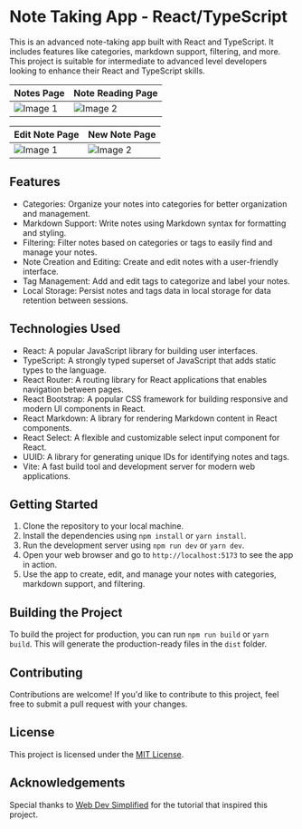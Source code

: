 # Note Taking App - React/TypeScript

This is an advanced note-taking app built with React and TypeScript. It includes features like categories, markdown support, filtering, and more. This project is suitable for intermediate to advanced level developers looking to enhance their React and TypeScript skills.

| Notes Page | Note Reading Page |
|----------|----------|
| ![Image 1](https://user-images.githubusercontent.com/88492493/230846453-08806b12-c571-4fb7-96c1-e745d22b3a56.png) | ![Image 2](https://user-images.githubusercontent.com/88492493/230846591-dd714bc3-1340-4781-b930-34c9deed9088.png) |

| Edit Note Page | New Note Page |
|----------|----------|
| ![Image 1](https://user-images.githubusercontent.com/88492493/230847001-2a1cdb1e-8dda-4e77-ad4a-1f3278c55371.png) | ![Image 2](https://user-images.githubusercontent.com/88492493/230847166-4b5244d1-054a-4971-b1a8-6f5bd2e6396c.png) |

## Features

- Categories: Organize your notes into categories for better organization and management.
- Markdown Support: Write notes using Markdown syntax for formatting and styling.
- Filtering: Filter notes based on categories or tags to easily find and manage your notes.
- Note Creation and Editing: Create and edit notes with a user-friendly interface.
- Tag Management: Add and edit tags to categorize and label your notes.
- Local Storage: Persist notes and tags data in local storage for data retention between sessions.

## Technologies Used

- React: A popular JavaScript library for building user interfaces.
- TypeScript: A strongly typed superset of JavaScript that adds static types to the language.
- React Router: A routing library for React applications that enables navigation between pages.
- React Bootstrap: A popular CSS framework for building responsive and modern UI components in React.
- React Markdown: A library for rendering Markdown content in React components.
- React Select: A flexible and customizable select input component for React.
- UUID: A library for generating unique IDs for identifying notes and tags.
- Vite: A fast build tool and development server for modern web applications.

## Getting Started

1. Clone the repository to your local machine.
2. Install the dependencies using `npm install` or `yarn install`.
3. Run the development server using `npm run dev` or `yarn dev`.
4. Open your web browser and go to `http://localhost:5173` to see the app in action.
5. Use the app to create, edit, and manage your notes with categories, markdown support, and filtering.

## Building the Project

To build the project for production, you can run `npm run build` or `yarn build`. This will generate the production-ready files in the `dist` folder.

## Contributing

Contributions are welcome! If you'd like to contribute to this project, feel free to submit a pull request with your changes.

## License

This project is licensed under the [MIT License](LICENSE).

## Acknowledgements

Special thanks to [Web Dev Simplified](https://www.youtube.com/@WebDevSimplified) for the tutorial that inspired this project.
